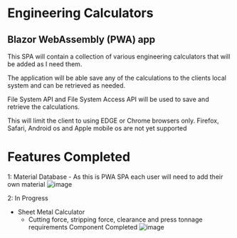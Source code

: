 # Engineering Calculators
## Blazor WebAssembly (PWA) app

This SPA will contain a collection of various engineering calculators that
will be added as I need them.

The application will be able save any of the calculations to the clients local system and can be retrieved as needed.

File System API and File System Access API will be used to save and retrieve the calculations.

This will limit the client to using EDGE or Chrome browsers only. Firefox, Safari, Android os and Apple mobile os are not yet supported

# Features Completed

1: Material Database - As this is PWA SPA each user will need to add their own material
![image](https://github.com/user-attachments/assets/e94f750e-996a-4617-a47a-d51acbcbe053)


2: In Progress
  - Sheet Metal Calculator
    - Cutting force, stripping force, clearance and press tonnage requirements Component Completed
      ![image](https://github.com/user-attachments/assets/a1f26dcf-21af-447e-8016-389f4fae6786)


